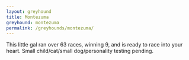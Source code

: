 ```yaml
---
layout: greyhound
title: Montezuma
greyhound: montezuma
permalink: /greyhounds/montezuma/
---
```


This little gal ran over 63 races, winning 9, and is ready to race into your heart.  Small child/cat/small
dog/personality testing pending. 
